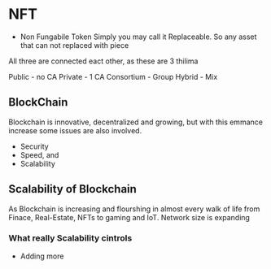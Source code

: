 # NFT
- Non Fungabile Token
Simply you may call it Replaceable. So any asset that can not replaced with piece 



All three are connected eact other, as these are 3 thilima


Public - no CA
Private - 1 CA
Consortium - Group
Hybrid - Mix

## BlockChain

Blockchain is innovative, decentralized and growing, but with this emmance increase some issues are also involved.
- Security
- Speed, and
- Scalability

## Scalability of Blockchain
As Blockchain is increasing and flourshing in almost every walk of life from Finace,  Real-Estate, NFTs to gaming and IoT. Network size is expanding 

### What really Scalability cintrols
- Adding more 


